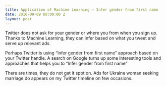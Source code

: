 ```yaml
---
title: Application of Machine Learning – Infer gender from first name
date: 2016-09-09 00:00:00 Z
layout: post
---
```


Twitter does not ask for your gender or where you from when you sign up. Thanks to Machine Learning,  they can infer based on what you tweet and serve up relevant ads.

Perhaps Twitter is using “Infer gender from first name” approach based on your Twitter handle. A search on Google turns up some interesting tools and approaches that helps you to “Infer gender from first name”

There are times, they do not get it spot on. Ads for Ukraine woman seeking marriage do appears on my Twitter timeline on few occasions. 
